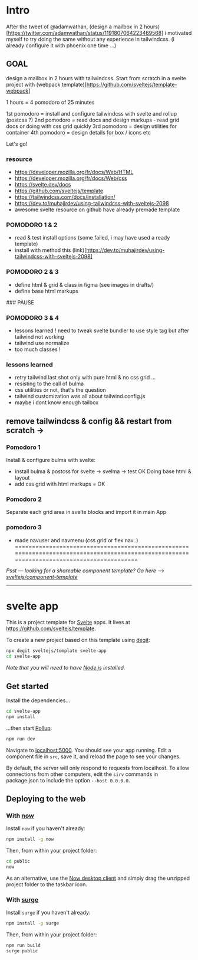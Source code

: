 # Intro
After the tweet of @adamwathan, (design a mailbox in 2 hours)[https://twitter.com/adamwathan/status/1191807064223469568] i motivated myself to try doing the same without any experience in tailwindcss. (i already configure it with phoenix one time ...)

## GOAL
design a mailbox in 2 hours with tailwindcss.
Start from scratch in a svelte project with (webpack template)[https://github.com/sveltejs/template-webpack]

1 hours = 4 pomodoro of 25 minutes

1st pomodoro = install and configure tailwindcss with svelte and rollup (postcss ?)
2nd pomodoro = read docs and design markups - read grid docs or doing with css grid quickly
3rd pomodoro = design utilities for container
4th pomodoro = design details for box / icons etc

Let's go!

### resource

- https://developer.mozilla.org/fr/docs/Web/HTML
- https://developer.mozilla.org/fr/docs/Web/css
- https://svelte.dev/docs
- https://github.com/sveltejs/template
- https://tailwindcss.com/docs/installation/
- https://dev.to/muhajirdev/using-tailwindcss-with-sveltejs-2098
- awesome svelte resource on github have already premade template

### POMODORO 1 & 2

- read & test install options (some failed, i may have used a ready template)
- install with method this (link)[https://dev.to/muhajirdev/using-tailwindcss-with-sveltejs-2098]

### POMODORO 2 & 3
- define html & grid & class in figma (see images in drafts/)
- define base html markups 

### PAUSE

### POMODORO 3 & 4

- lessons learned !
need to tweak svelte bundler to use style tag but after tailwind not working
- tailwind use normalize
- too much classes !

### lessons learned
- retry tailwind last shot only with pure html & no css grid ...
- resisting to the call of bulma
- css utilities or not, that's the question
- tailwind customization was all about tailwind.config.js
- maybe i dont know enough tailbox

## remove tailwindcss & config && restart from scratch ->

### Pomodoro 1
Install & configure bulma with svelte:
- install bulma & postcss for svelte -> svelma -> test OK
Doing base html & layout
- add css grid with html markups = OK

### Pomodoro 2
Separate each grid area in svelte blocks and import it in main App

### pomodoro 3
- made navuser and navmenu (css grid or flex nav..)
==========================================================================================================================================

*Psst — looking for a shareable component template? Go here --> [sveltejs/component-template](https://github.com/sveltejs/component-template)*

---

# svelte app

This is a project template for [Svelte](https://svelte.dev) apps. It lives at https://github.com/sveltejs/template.

To create a new project based on this template using [degit](https://github.com/Rich-Harris/degit):

```bash
npx degit sveltejs/template svelte-app
cd svelte-app
```

*Note that you will need to have [Node.js](https://nodejs.org) installed.*


## Get started

Install the dependencies...

```bash
cd svelte-app
npm install
```

...then start [Rollup](https://rollupjs.org):

```bash
npm run dev
```

Navigate to [localhost:5000](http://localhost:5000). You should see your app running. Edit a component file in `src`, save it, and reload the page to see your changes.

By default, the server will only respond to requests from localhost. To allow connections from other computers, edit the `sirv` commands in package.json to include the option `--host 0.0.0.0`.


## Deploying to the web

### With [now](https://zeit.co/now)

Install `now` if you haven't already:

```bash
npm install -g now
```

Then, from within your project folder:

```bash
cd public
now
```

As an alternative, use the [Now desktop client](https://zeit.co/download) and simply drag the unzipped project folder to the taskbar icon.

### With [surge](https://surge.sh/)

Install `surge` if you haven't already:

```bash
npm install -g surge
```

Then, from within your project folder:

```bash
npm run build
surge public
```
